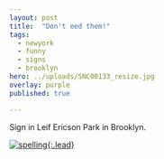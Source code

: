 ```yaml
---
layout: post
title:  "Don't eed them!"
tags:
  - newyork
  - funny
  - signs
  - brooklyn
hero: ../uploads/SNC00133_resize.jpg
overlay: purple
published: true

---
```


Sign in Leif Ericson Park in Brooklyn.

[![spelling](../uploads/SNC00133_resize.jpg){:.lead}](../uploads/SNC00133.jpg)